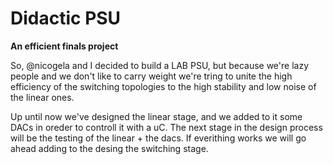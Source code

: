 # **Didactic PSU**

**An efficient finals project**

So, @nicogela and I decided to build a LAB PSU, but because we're lazy people and we don't like to carry weight we're tring to unite the high efficiency of the switching topologies to the high stability and low noise of the linear ones.

Up until now we've designed the linear stage, and we added to it some DACs in oreder to controll it with a uC. The next stage in the design process will be the testing of the linear + the dacs. If everithing works we will go ahead adding to the desing the switching stage.
